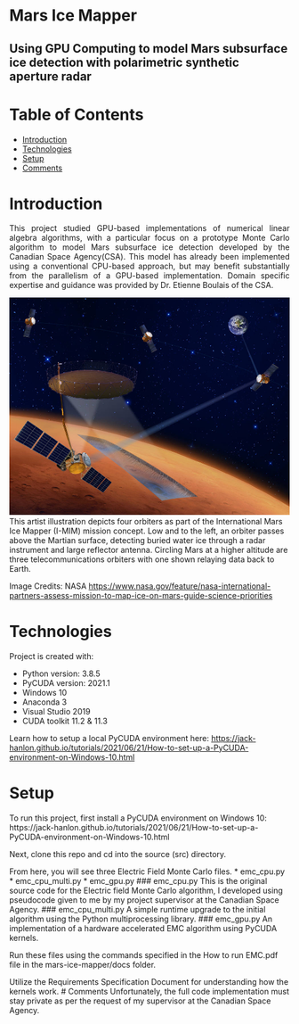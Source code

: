 # Mars Ice Mapper
## Using GPU Computing to model Mars subsurface ice detection with polarimetric synthetic aperture radar
# Table of Contents
* [Introduction](#introduction)
* [Technologies](#technologies)
* [Setup](#setup)
* [Comments](#comments)

# Introduction
<div style="text-align: justify">This project studied GPU-based implementations of numerical linear algebra algorithms, with a particular focus on a prototype Monte Carlo algorithm to model Mars subsurface ice detection developed by the Canadian Space Agency(CSA). 
This model has already been implemented using a conventional CPU-based approach, but may benefit substantially from the parallelism of a GPU-based implementation. Domain specific expertise and guidance was provided by Dr. Etienne Boulais of the CSA. </div>

![](https://github.com/jack-hanlon/mars-ice/blob/main/img/ice_mapper.jpg)
This artist illustration depicts four orbiters as part of the International Mars Ice Mapper (I-MIM) mission concept. Low and to the left, an orbiter passes above the Martian surface, detecting buried water ice through a radar instrument and large reflector antenna. Circling Mars at a higher altitude are three telecommunications orbiters with one shown relaying data back to Earth.

Image Credits: NASA
https://www.nasa.gov/feature/nasa-international-partners-assess-mission-to-map-ice-on-mars-guide-science-priorities
# Technologies
Project is created with:
* Python version: 3.8.5
* PyCUDA version: 2021.1
* Windows 10
* Anaconda 3
* Visual Studio 2019
* CUDA toolkit 11.2 & 11.3

Learn how to setup a local PyCUDA environment here: https://jack-hanlon.github.io/tutorials/2021/06/21/How-to-set-up-a-PyCUDA-environment-on-Windows-10.html

# Setup
<p>To run this project, first install a PyCUDA environment on Windows 10: https://jack-hanlon.github.io/tutorials/2021/06/21/How-to-set-up-a-PyCUDA-environment-on-Windows-10.html</p><p>
Next, clone this repo and cd into the source (src) directory.</p>
From here, you will see three Electric Field Monte Carlo files.
* emc_cpu.py
* emc_cpu_multi.py
* emc_gpu.py
### emc_cpu.py
This is the original source code for the Electric field Monte Carlo algorithm, I developed using pseudocode given to me by my project supervisor at the Canadian Space Agency.
### emc_cpu_multi.py
A simple runtime upgrade to the initial algorithm using the Python multiprocessing library.
### emc_gpu.py
An implementation of a hardware accelerated EMC algorithm using PyCUDA kernels.

<p>Run these files using the commands specified in the How to run EMC.pdf file in the mars-ice-mapper/docs folder.</p>
Utilize the Requirements Specification Document for understanding how the kernels work.
# Comments
Unfortunately, the full code implementation must stay private as per the request of my supervisor at the Canadian Space Agency.


